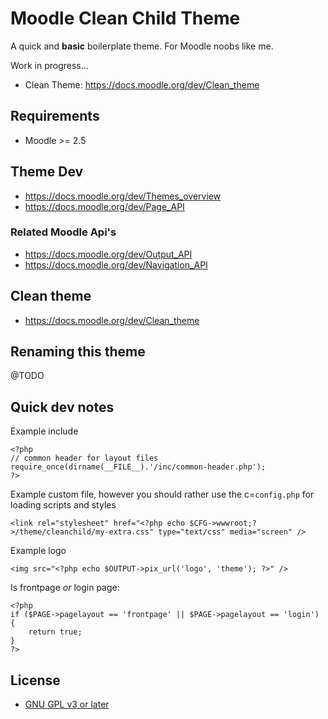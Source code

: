 # Moodle Clean Child Theme

A quick and **basic** boilerplate theme. For Moodle noobs like me.

Work in progress...

 * Clean Theme: https://docs.moodle.org/dev/Clean_theme

## Requirements

 * Moodle >= 2.5

## Theme Dev

 * https://docs.moodle.org/dev/Themes_overview
 * https://docs.moodle.org/dev/Page_API

### Related Moodle Api's

 * https://docs.moodle.org/dev/Output_API
 * https://docs.moodle.org/dev/Navigation_API

## Clean theme

 * https://docs.moodle.org/dev/Clean_theme

## Renaming this theme

 @TODO

## Quick dev notes


Example include

```
<?php
// common header for layout files
require_once(dirname(__FILE__).'/inc/common-header.php');
?>
```

Example custom file, however you should rather use the c=`config.php` for loading scripts and styles

```
<link rel="stylesheet" href="<?php echo $CFG->wwwroot;?>/theme/cleanchild/my-extra.css" type="text/css" media="screen" />
```

Example logo

```
<img src="<?php echo $OUTPUT->pix_url('logo', 'theme'); ?>" />
```

Is frontpage *or* login page:

```
<?php
if ($PAGE->pagelayout == 'frontpage' || $PAGE->pagelayout == 'login') {
    return true;
}
?>
```

## License

* [GNU GPL v3 or later](http://www.gnu.org/copyleft/gpl.html)
